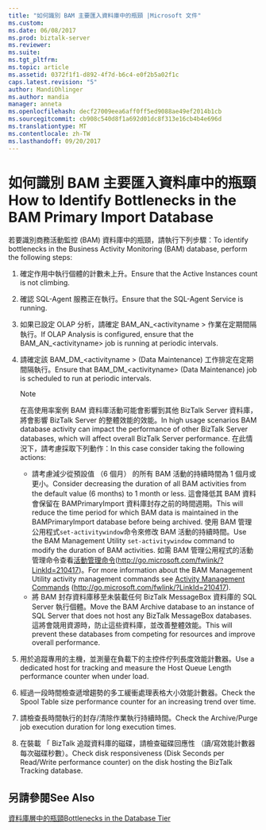 ```yaml
---
title: "如何識別 BAM 主要匯入資料庫中的瓶頸 |Microsoft 文件"
ms.custom: 
ms.date: 06/08/2017
ms.prod: biztalk-server
ms.reviewer: 
ms.suite: 
ms.tgt_pltfrm: 
ms.topic: article
ms.assetid: 0372f1f1-d892-4f7d-b6c4-e0f2b5a02f1c
caps.latest.revision: "5"
author: MandiOhlinger
ms.author: mandia
manager: anneta
ms.openlocfilehash: decf27009eea6aff0ff5ed9088ae49ef2014b1cb
ms.sourcegitcommit: cb908c540d8f1a692d01dc8f313e16cb4b4e696d
ms.translationtype: MT
ms.contentlocale: zh-TW
ms.lasthandoff: 09/20/2017
---
```

# <a name="how-to-identify-bottlenecks-in-the-bam-primary-import-database"></a><span data-ttu-id="1c0fa-102">如何識別 BAM 主要匯入資料庫中的瓶頸</span><span class="sxs-lookup"><span data-stu-id="1c0fa-102">How to Identify Bottlenecks in the BAM Primary Import Database</span></span>
<span data-ttu-id="1c0fa-103">若要識別商務活動監控 (BAM) 資料庫中的瓶頸，請執行下列步驟：</span><span class="sxs-lookup"><span data-stu-id="1c0fa-103">To identify bottlenecks in the Business Activity Monitoring (BAM) database, perform the following steps:</span></span>  
  
1.  <span data-ttu-id="1c0fa-104">確定作用中執行個體的計數未上升。</span><span class="sxs-lookup"><span data-stu-id="1c0fa-104">Ensure that the Active Instances count is not climbing.</span></span>  
  
2.  <span data-ttu-id="1c0fa-105">確認 SQL-Agent 服務正在執行。</span><span class="sxs-lookup"><span data-stu-id="1c0fa-105">Ensure that the SQL-Agent Service is running.</span></span>  
  
3.  <span data-ttu-id="1c0fa-106">如果已設定 OLAP 分析，請確定 BAM_AN_\<activityname > 作業在定期間隔執行。</span><span class="sxs-lookup"><span data-stu-id="1c0fa-106">If OLAP Analysis is configured, ensure that the BAM_AN_\<activityname> job is running at periodic intervals.</span></span>  
  
4.  <span data-ttu-id="1c0fa-107">請確定該 BAM_DM_\<activityname > (Data Maintenance) 工作排定在定期間隔執行。</span><span class="sxs-lookup"><span data-stu-id="1c0fa-107">Ensure that BAM_DM_\<activityname> (Data Maintenance) job is scheduled to run at periodic intervals.</span></span>  
  
    > [!NOTE]  
    >  <span data-ttu-id="1c0fa-108">在高使用率案例 BAM 資料庫活動可能會影響到其他 BizTalk Server 資料庫，將會影響 BizTalk Server 的整體效能的效能。</span><span class="sxs-lookup"><span data-stu-id="1c0fa-108">In high usage scenarios BAM database activity can impact the performance of other BizTalk Server databases, which will affect overall BizTalk Server performance.</span></span> <span data-ttu-id="1c0fa-109">在此情況下，請考慮採取下列動作：</span><span class="sxs-lookup"><span data-stu-id="1c0fa-109">In this case consider taking the following actions:</span></span>  
    >   
    >  -   <span data-ttu-id="1c0fa-110">請考慮減少從預設值 （6 個月） 的所有 BAM 活動的持續時間為 1 個月或更小。</span><span class="sxs-lookup"><span data-stu-id="1c0fa-110">Consider decreasing the duration of all BAM activities from the default value (6 months) to 1 month or less.</span></span> <span data-ttu-id="1c0fa-111">這會降低其 BAM 資料會保留在 BAMPrimaryImport 資料庫封存之前的時間週期。</span><span class="sxs-lookup"><span data-stu-id="1c0fa-111">This will reduce the time period for which BAM data is maintained in the BAMPrimaryImport database before being archived.</span></span> <span data-ttu-id="1c0fa-112">使用 BAM 管理公用程式`set-activitywindow`命令來修改 BAM 活動的持續時間。</span><span class="sxs-lookup"><span data-stu-id="1c0fa-112">Use the BAM Management Utility `set-activitywindow` command to modify the duration of BAM activities.</span></span> <span data-ttu-id="1c0fa-113">如需 BAM 管理公用程式的活動管理命令查看[活動管理命令](http://go.microsoft.com/fwlink/?LinkId=210417)(http://go.microsoft.com/fwlink/?LinkId=210417)。</span><span class="sxs-lookup"><span data-stu-id="1c0fa-113">For more information about the BAM Management Utility activity management commands see [Activity Management Commands](http://go.microsoft.com/fwlink/?LinkId=210417) (http://go.microsoft.com/fwlink/?LinkId=210417).</span></span>  
    > -   <span data-ttu-id="1c0fa-114">將 BAM 封存資料庫移至未裝載任何 BizTalk MessageBox 資料庫的 SQL Server 執行個體。</span><span class="sxs-lookup"><span data-stu-id="1c0fa-114">Move the BAM Archive database to an instance of SQL Server that does not host any BizTalk MessageBox databases.</span></span> <span data-ttu-id="1c0fa-115">這將會競用資源時，防止這些資料庫，並改善整體效能。</span><span class="sxs-lookup"><span data-stu-id="1c0fa-115">This will prevent these databases from competing for resources and improve overall performance.</span></span>  
  
5.  <span data-ttu-id="1c0fa-116">用於追蹤專用的主機，並測量在負載下的主控件佇列長度效能計數器。</span><span class="sxs-lookup"><span data-stu-id="1c0fa-116">Use a dedicated host for tracking and measure the Host Queue Length performance counter when under load.</span></span>  
  
6.  <span data-ttu-id="1c0fa-117">經過一段時間檢查遞增趨勢的多工緩衝處理表格大小效能計數器。</span><span class="sxs-lookup"><span data-stu-id="1c0fa-117">Check the Spool Table size performance counter for an increasing trend over time.</span></span>  
  
7.  <span data-ttu-id="1c0fa-118">請檢查長時間執行的封存/清除作業執行持續時間。</span><span class="sxs-lookup"><span data-stu-id="1c0fa-118">Check the Archive/Purge job execution duration for long execution times.</span></span>  
  
8.  <span data-ttu-id="1c0fa-119">在裝載 「 BizTalk 追蹤資料庫的磁碟，請檢查磁碟回應性 （讀/寫效能計數器每次磁碟秒數）。</span><span class="sxs-lookup"><span data-stu-id="1c0fa-119">Check disk responsiveness (Disk Seconds per Read/Write performance counter) on the disk hosting the BizTalk Tracking database.</span></span>  
  
## <a name="see-also"></a><span data-ttu-id="1c0fa-120">另請參閱</span><span class="sxs-lookup"><span data-stu-id="1c0fa-120">See Also</span></span>  
 [<span data-ttu-id="1c0fa-121">資料庫層中的瓶頸</span><span class="sxs-lookup"><span data-stu-id="1c0fa-121">Bottlenecks in the Database Tier</span></span>](../technical-guides/bottlenecks-in-the-database-tier.md)